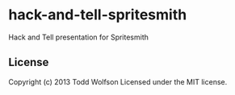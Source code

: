 # hack-and-tell-spritesmith

Hack and Tell presentation for Spritesmith

## License
Copyright (c) 2013 Todd Wolfson
Licensed under the MIT license.
